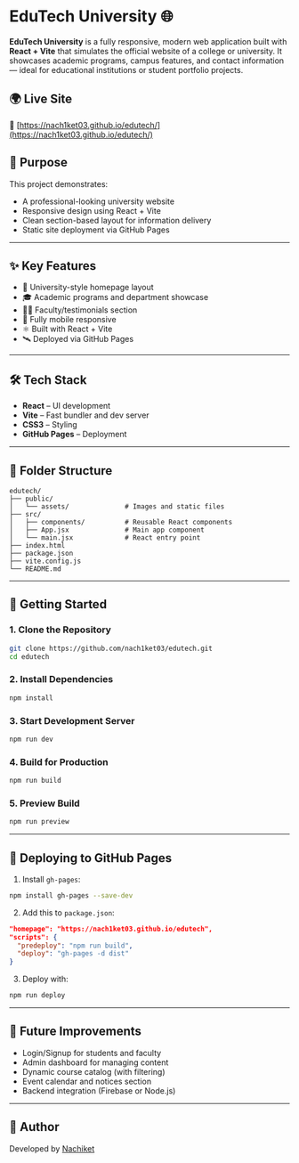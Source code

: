 # EduTech University 🌐

**EduTech University** is a fully responsive, modern web application built with **React + Vite** that simulates the official website of a college or university. It showcases academic programs, campus features, and contact information — ideal for educational institutions or student portfolio projects.

## 🌍 Live Site

🔗 [https://nach1ket03.github.io/edutech/](https://nach1ket03.github.io/edutech/)

## 🎯 Purpose

This project demonstrates:

- A professional-looking university website
- Responsive design using React + Vite
- Clean section-based layout for information delivery
- Static site deployment via GitHub Pages

---

## ✨ Key Features

- 🏫 University-style homepage layout
- 🎓 Academic programs and department showcase
- 🧑‍🏫 Faculty/testimonials section
- 📱 Fully mobile responsive
- ⚛️ Built with React + Vite
- 🛰️ Deployed via GitHub Pages

---

## 🛠 Tech Stack

- **React** – UI development
- **Vite** – Fast bundler and dev server
- **CSS3** – Styling
- **GitHub Pages** – Deployment

---

## 📁 Folder Structure

```
edutech/
├── public/
│   └── assets/              # Images and static files
├── src/
│   ├── components/          # Reusable React components
│   ├── App.jsx              # Main app component
│   └── main.jsx             # React entry point
├── index.html
├── package.json
├── vite.config.js
└── README.md
```

---

## 🚀 Getting Started

### 1. Clone the Repository

```bash
git clone https://github.com/nach1ket03/edutech.git
cd edutech
```

### 2. Install Dependencies

```bash
npm install
```

### 3. Start Development Server

```bash
npm run dev
```

### 4. Build for Production

```bash
npm run build
```

### 5. Preview Build

```bash
npm run preview
```

---

## 🚀 Deploying to GitHub Pages

1. Install `gh-pages`:

```bash
npm install gh-pages --save-dev
```

2. Add this to `package.json`:

```json
"homepage": "https://nach1ket03.github.io/edutech",
"scripts": {
  "predeploy": "npm run build",
  "deploy": "gh-pages -d dist"
}
```

3. Deploy with:

```bash
npm run deploy
```

---

## 🔮 Future Improvements

- Login/Signup for students and faculty
- Admin dashboard for managing content
- Dynamic course catalog (with filtering)
- Event calendar and notices section
- Backend integration (Firebase or Node.js)

---

## 🙋 Author

Developed by [Nachiket](https://github.com/nach1ket03)
